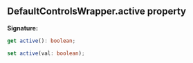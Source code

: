 
## DefaultControlsWrapper.active property

**Signature:**

```typescript
get active(): boolean;

set active(val: boolean);
```

